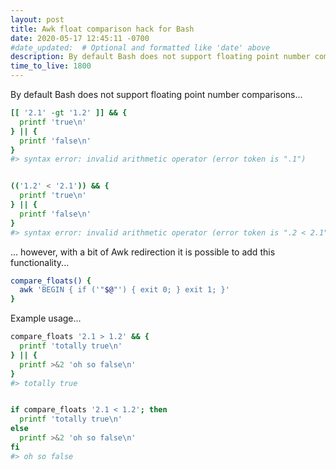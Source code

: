 ```yaml
---
layout: post
title: Awk float comparison hack for Bash
date: 2020-05-17 12:45:11 -0700
#date_updated:  # Optional and formatted like 'date' above
description: By default Bash does not support floating point number comparisons
time_to_live: 1800
---
```





By default Bash does not support floating point number comparisons...


```bash
[[ '2.1' -gt '1.2' ]] && {
  printf 'true\n'
} || {
  printf 'false\n'
}
#> syntax error: invalid arithmetic operator (error token is ".1")


(('1.2' < '2.1')) && {
  printf 'true\n'
} || {
  printf 'false\n'
}
#> syntax error: invalid arithmetic operator (error token is ".2 < 2.1")
```


... however, with a bit of Awk redirection it is possible to add this functionality...


```bash
compare_floats() {
  awk 'BEGIN { if ('"$@"') { exit 0; } exit 1; }'
}
```


Example usage...


```bash
compare_floats '2.1 > 1.2' && {
  printf 'totally true\n'
} || {
  printf >&2 'oh so false\n'
}
#> totally true


if compare_floats '2.1 < 1.2'; then
  printf 'totally true\n'
else
  printf >&2 'oh so false\n'
fi
#> oh so false
```
